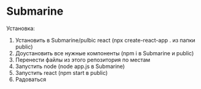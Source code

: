 # Submarine
Установка:
1. Установить в Submarine/pulbic react (npx create-react-app . из папки public)
2. Доустановить все нужные компоненты (npm i в Submarine и public)
3. Перенести файлы из этого репозитория по местам
4. Запустить node (node app.js в Submarine)
5. Запустить react (npm start в public)
6. Радоваться
